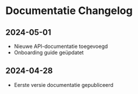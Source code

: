 # Documentatie Changelog

## 2024-05-01
- Nieuwe API-documentatie toegevoegd
- Onboarding guide geüpdatet

## 2024-04-28
- Eerste versie documentatie gepubliceerd